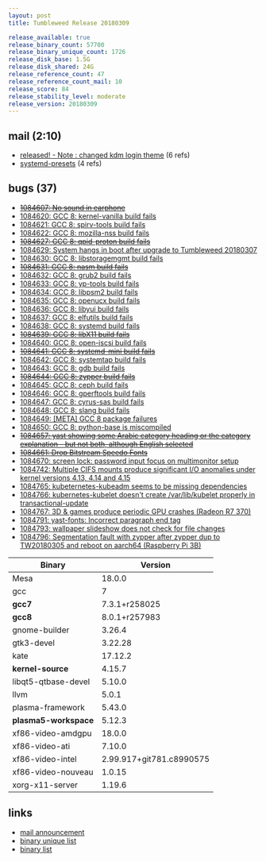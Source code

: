 ```yaml
---
layout: post
title: Tumbleweed Release 20180309

release_available: true
release_binary_count: 57700
release_binary_unique_count: 1726
release_disk_base: 1.5G
release_disk_shared: 24G
release_reference_count: 47
release_reference_count_mail: 10
release_score: 84
release_stability_level: moderate
release_version: 20180309
---
```


## mail (2:10)

- [released! - Note : changed kdm login theme](https://lists.opensuse.org/opensuse-factory/2018-03/msg00265.html) (6 refs)
- [systemd-presets](https://lists.opensuse.org/opensuse-factory/2018-03/msg00282.html) (4 refs)

## bugs (37)

<!--more-->

- ~~[1084607: No sound in earphone](https://bugzilla.opensuse.org/show_bug.cgi?id=1084607)~~
- [1084620: GCC 8: kernel-vanilla build fails](https://bugzilla.opensuse.org/show_bug.cgi?id=1084620)
- [1084621: GCC 8: spirv-tools build fails](https://bugzilla.opensuse.org/show_bug.cgi?id=1084621)
- [1084622: GCC 8: mozilla-nss build fails](https://bugzilla.opensuse.org/show_bug.cgi?id=1084622)
- ~~[1084627: GCC 8: qpid-proton build fails](https://bugzilla.opensuse.org/show_bug.cgi?id=1084627)~~
- [1084629: System hangs in boot after upgrade to Tumbleweed 20180307](https://bugzilla.opensuse.org/show_bug.cgi?id=1084629)
- [1084630: GCC 8: libstoragemgmt build fails](https://bugzilla.opensuse.org/show_bug.cgi?id=1084630)
- ~~[1084631: GCC 8: nasm build fails](https://bugzilla.opensuse.org/show_bug.cgi?id=1084631)~~
- [1084632: GCC 8: grub2 build fails](https://bugzilla.opensuse.org/show_bug.cgi?id=1084632)
- [1084633: GCC 8: yp-tools build fails](https://bugzilla.opensuse.org/show_bug.cgi?id=1084633)
- [1084634: GCC 8: libpsm2 build fails](https://bugzilla.opensuse.org/show_bug.cgi?id=1084634)
- [1084635: GCC 8: openucx build fails](https://bugzilla.opensuse.org/show_bug.cgi?id=1084635)
- [1084636: GCC 8: libyui build fails](https://bugzilla.opensuse.org/show_bug.cgi?id=1084636)
- [1084637: GCC 8: elfutils build fails](https://bugzilla.opensuse.org/show_bug.cgi?id=1084637)
- [1084638: GCC 8: systemd build fails](https://bugzilla.opensuse.org/show_bug.cgi?id=1084638)
- ~~[1084639: GCC 8: libX11 build fails](https://bugzilla.opensuse.org/show_bug.cgi?id=1084639)~~
- [1084640: GCC 8: open-iscsi build fails](https://bugzilla.opensuse.org/show_bug.cgi?id=1084640)
- ~~[1084641: GCC 8: systemd-mini build fails](https://bugzilla.opensuse.org/show_bug.cgi?id=1084641)~~
- [1084642: GCC 8: systemtap build fails](https://bugzilla.opensuse.org/show_bug.cgi?id=1084642)
- [1084643: GCC 8: gdb build fails](https://bugzilla.opensuse.org/show_bug.cgi?id=1084643)
- ~~[1084644: GCC 8: zypper build fails](https://bugzilla.opensuse.org/show_bug.cgi?id=1084644)~~
- [1084645: GCC 8: ceph build fails](https://bugzilla.opensuse.org/show_bug.cgi?id=1084645)
- [1084646: GCC 8: gperftools build fails](https://bugzilla.opensuse.org/show_bug.cgi?id=1084646)
- [1084647: GCC 8: cyrus-sas build fails](https://bugzilla.opensuse.org/show_bug.cgi?id=1084647)
- [1084648: GCC 8: slang build fails](https://bugzilla.opensuse.org/show_bug.cgi?id=1084648)
- [1084649: [META] GCC 8 package failures](https://bugzilla.opensuse.org/show_bug.cgi?id=1084649)
- [1084650: GCC 8: python-base is miscompiled](https://bugzilla.opensuse.org/show_bug.cgi?id=1084650)
- ~~[1084657: yast showing some Arabic category heading or the category explanation - but not both, although English selected](https://bugzilla.opensuse.org/show_bug.cgi?id=1084657)~~
- ~~[1084661: Drop Bitstream Speedo Fonts](https://bugzilla.opensuse.org/show_bug.cgi?id=1084661)~~
- [1084670: screen lock: password input focus on multimonitor setup](https://bugzilla.opensuse.org/show_bug.cgi?id=1084670)
- [1084742: Multiple CIFS mounts produce significant I/O anomalies under kernel versions 4.13, 4.14 and 4.15](https://bugzilla.opensuse.org/show_bug.cgi?id=1084742)
- [1084765: kubeternetes-kubeadm seems to be missing dependencies](https://bugzilla.opensuse.org/show_bug.cgi?id=1084765)
- [1084766: kubernetes-kubelet doesn't create /var/lib/kubelet properly in transactional-update](https://bugzilla.opensuse.org/show_bug.cgi?id=1084766)
- [1084767: 3D & games produce periodic GPU crashes (Radeon R7 370)](https://bugzilla.opensuse.org/show_bug.cgi?id=1084767)
- [1084791: yast-fonts: Incorrect paragraph end tag](https://bugzilla.opensuse.org/show_bug.cgi?id=1084791)
- [1084793: wallpaper slideshow does not check for file changes](https://bugzilla.opensuse.org/show_bug.cgi?id=1084793)
- [1084796: Segmentation fault with zypper after zypper dup to TW20180305 and reboot on aarch64 (Raspberry Pi 3B)](https://bugzilla.opensuse.org/show_bug.cgi?id=1084796)

Binary | Version
--- | ---
Mesa | 18.0.0
gcc | 7
**gcc7** | 7.3.1+r258025
**gcc8** | 8.0.1+r257983
gnome-builder | 3.26.4
gtk3-devel | 3.22.28
kate | 17.12.2
**kernel-source** | 4.15.7
libqt5-qtbase-devel | 5.10.0
llvm | 5.0.1
plasma-framework | 5.43.0
**plasma5-workspace** | 5.12.3
xf86-video-amdgpu | 18.0.0
xf86-video-ati | 7.10.0
xf86-video-intel | 2.99.917+git781.c8990575
xf86-video-nouveau | 1.0.15
xorg-x11-server | 1.19.6

## links

- [mail announcement](https://lists.opensuse.org/opensuse-factory/2018-03/msg00242.html)
- [binary unique list](http://download.tumbleweed.boombatower.com/20180309/rpm.unique.list)
- [binary list](http://download.tumbleweed.boombatower.com/20180309/rpm.list)
